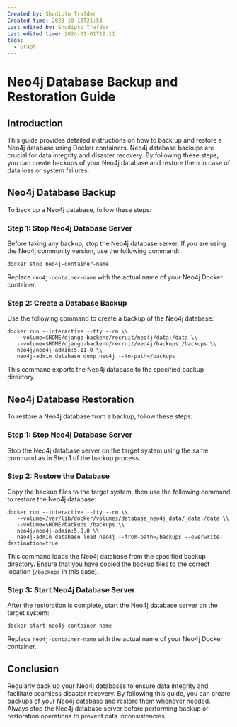 ```yaml
---
Created by: Shudipto Trafder
Created time: 2023-10-18T21:53
Last edited by: Shudipto Trafder
Last edited time: 2024-01-01T19:11
tags:
  - Graph
---
```

# Neo4j Database Backup and Restoration Guide

## Introduction

This guide provides detailed instructions on how to back up and restore a Neo4j database using Docker containers. Neo4j database backups are crucial for data integrity and disaster recovery. By following these steps, you can create backups of your Neo4j database and restore them in case of data loss or system failures.

## Neo4j Database Backup

To back up a Neo4j database, follow these steps:

### Step 1: Stop Neo4j Database Server

Before taking any backup, stop the Neo4j database server. If you are using the Neo4j community version, use the following command:

```Shell
docker stop neo4j-container-name
```

Replace `neo4j-container-name` with the actual name of your Neo4j Docker container.

### Step 2: Create a Database Backup

Use the following command to create a backup of the Neo4j database:

```Shell
docker run --interactive --tty --rm \\
   --volume=$HOME/django-backend/recruit/neo4j/data:/data \\
   --volume=$HOME/django-backend/recruit/neo4j/backups:/backups \\
   neo4j/neo4j-admin:5.11.0 \\
   neo4j-admin database dump neo4j --to-path=/backups
```

This command exports the Neo4j database to the specified backup directory.

## Neo4j Database Restoration

To restore a Neo4j database from a backup, follow these steps:

### Step 1: Stop Neo4j Database Server

Stop the Neo4j database server on the target system using the same command as in Step 1 of the backup process.

### Step 2: Restore the Database

Copy the backup files to the target system, then use the following command to restore the Neo4j database:

```Shell
docker run --interactive --tty --rm \\
   --volume=/var/lib/docker/volumes/database_neo4j_data/_data:/data \\
   --volume=$HOME/backups:/backups \\
   neo4j/neo4j-admin:5.8.0 \\
   neo4j-admin database load neo4j --from-path=/backups --overwrite-destination=true
```

This command loads the Neo4j database from the specified backup directory. Ensure that you have copied the backup files to the correct location (`/backups` in this case).

### Step 3: Start Neo4j Database Server

After the restoration is complete, start the Neo4j database server on the target system:

```Shell
docker start neo4j-container-name
```

Replace `neo4j-container-name` with the actual name of your Neo4j Docker container.

## Conclusion

Regularly back up your Neo4j databases to ensure data integrity and facilitate seamless disaster recovery. By following this guide, you can create backups of your Neo4j database and restore them whenever needed. Always stop the Neo4j database server before performing backup or restoration operations to prevent data inconsistencies.
